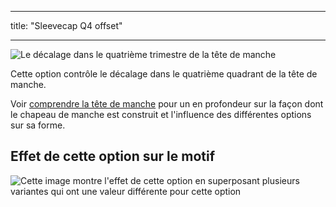 - - -
title: "Sleevecap Q4 offset"
- - -

![Le décalage dans le quatrième trimestre de la tête de manche](./sleevecapq4offset.svg)

Cette option contrôle le décalage dans le quatrième quadrant de la tête de manche.

<Tip>

Voir [comprendre la tête de manche](/docs/patterns/brian/options#understanding-the-sleevecap) pour un
en profondeur sur la façon dont le chapeau de manche est construit et l'influence des différentes options sur sa forme.

</Tip>

## Effet de cette option sur le motif

![Cette image montre l'effet de cette option en superposant plusieurs variantes qui ont une valeur différente pour cette option](teagan_sleevecapq4offset_sample.svg "Effect of this option on the pattern")
